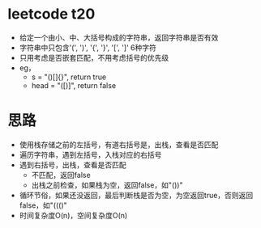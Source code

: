 # leetcode t20
- 给定一个由小、中、大括号构成的字符串，返回字符串是否有效
- 字符串中只包含'(', ')', '{', '}', '[', ']' 6种字符
- 只用考虑是否嵌套匹配，不用考虑括号的优先级
- eg， 
    - s = "()[]{}", return true
    - head = "([)]", return false
        
# 思路
- 使用栈存储之前的左括号，有道右括号是，出栈，查看是否匹配
- 遍历字符串，遇到左括号，入栈对应的右括号
- 遇到右括号，出栈，查看是否匹配
    - 不匹配，返回false
    - 出栈之前检查，如果栈为空，返回false，如"())"
- 循环节俗，如果还没返回，最后判断栈是否为空，为空返回true，否则返回false，如"((()"
- 时间复杂度O(n)，空间复杂度O(n)
